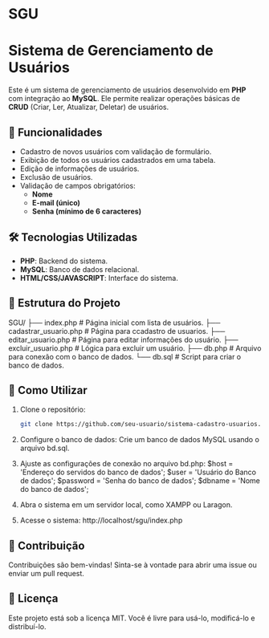 # SGU
# Sistema de Gerenciamento de Usuários

Este é um sistema de gerenciamento de usuários desenvolvido em **PHP** com integração ao **MySQL**. Ele permite realizar operações básicas de **CRUD** (Criar, Ler, Atualizar, Deletar) de usuários.

## 🚀 Funcionalidades

- Cadastro de novos usuários com validação de formulário.
- Exibição de todos os usuários cadastrados em uma tabela.
- Edição de informações de usuários.
- Exclusão de usuários.
- Validação de campos obrigatórios:
  - **Nome**
  - **E-mail (único)**
  - **Senha (mínimo de 6 caracteres)**

## 🛠️ Tecnologias Utilizadas

- **PHP**: Backend do sistema.
- **MySQL**: Banco de dados relacional.
- **HTML/CSS/JAVASCRIPT**: Interface do sistema.

## 📂 Estrutura do Projeto

SGU/
├── index.php # Página inicial com lista de usuários.
├── cadastrar_usuario.php # Página para ccadastro de usuarios.
├── editar_usuario.php # Página para editar informações do usuário.
├── excluir_usuario.php # Lógica para excluir um usuário.
├── db.php # Arquivo para conexão com o banco de dados.
└── db.sql # Script para criar o banco de dados.


## 📝 Como Utilizar

1. Clone o repositório:
   ```bash
   git clone https://github.com/seu-usuario/sistema-cadastro-usuarios.git

2. Configure o banco de dados:
   Crie um banco de dados MySQL usando o arquivo bd.sql.

3. Ajuste as configurações de conexão no arquivo bd.php:
   $host = 'Endereço do servidos do banco de dados';
   $user = 'Usuário do Banco de dados';
   $password = 'Senha do banco de dados';
   $dbname = 'Nome do banco de dados';

4. Abra o sistema em um servidor local, como XAMPP ou Laragon.

5. Acesse o sistema:
   http://localhost/sgu/index.php


## 🤝 Contribuição
Contribuições são bem-vindas! Sinta-se à vontade para abrir uma issue ou enviar um pull request.


## 📜 Licença
Este projeto está sob a licença MIT. Você é livre para usá-lo, modificá-lo e distribuí-lo.
